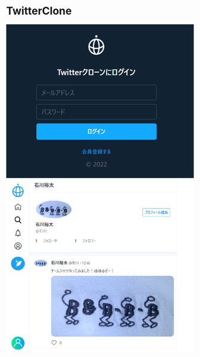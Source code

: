 ﻿# TwitterClone

<div align="center">
<img src="./LOGIN.png" alt="ログイン画面">
</div>

<div align="center">
<img src="./twitterclone_Tshirt.png" alt="ホーム画面">
</div>

